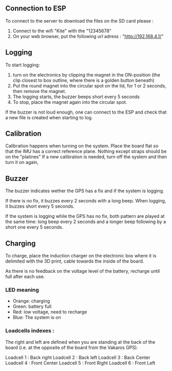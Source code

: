 ## Connection to ESP

To connect to the server to download the files on the SD card please :

1. Connect to the wifi "Kite" with the "12345678"
2. On your web browser, put the following url adress : "http://192.168.4.1/"

## Logging

To start logging:
1.  turn on the electronics by clipping the magnet in the ON-position (the clip closest to box outline, where there is a golden button beneath)
2. Put the round magnet into the circular spot on the lid, for 1 or 2 seconds, then remove the magnet.
3. The logging starts, the buzzer beeps short every 5 seconds
4. To stop, place the magnet again into the circular spot.

If the buzzer is not loud enough, one can connect to the ESP and check that a new file is created when starting to log.

## Calibration

Calibration happens when turning on the system.
Place the board flat so that the IMU has a correct reference plane. Nothing except straps should be on the "platines"
If a new calibration is needed, turn off the system and then turn it on again,

## Buzzer

The buzzer indicates wether the GPS has a fix and if the system is logging.

If there is no fix, it buzzes every 2 seconds with a long beep.
When logging, it buzzes short every 5 seconds.

If the system is logging while the GPS has no fix, both pattern are played at the same time: long beep every 2 seconds and a longer beep following by a short one every 5 seconds.

## Charging

To charge, place the induction charger on the electronic box where it is delimited with the 3D print, cable towards the inside of the board.

As there is no feedback on the voltage level of the battery, recharge until full after each use.

### LED meaning
- Orange: charging
- Green: battery full
- Red: low voltage, need to recharge
- Blue: The system is on

### Loadcells indexes :

The right and left are defined when you are standing at the back of the board (i.e. at the opposite of the board from the Vakaros GPS).

Loadcell 1 : Back right 
Loadcell 2 : Back left
Loadcell 3 : Back Center
Loadcell 4 : Front Center
Loadcell 5 : Front Right
Loadcell 6 : Front Left